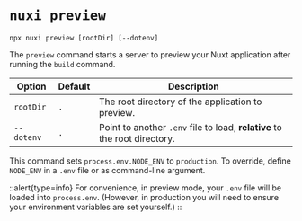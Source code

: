 # `nuxi preview`

```{bash}
npx nuxi preview [rootDir] [--dotenv]
```

The `preview` command starts a server to preview your Nuxt application after running the `build` command.

Option        | Default          | Description
-------------------------|-----------------|------------------
`rootDir` | `.` | The root directory of the application to preview.
`--dotenv` | `.` | Point to another `.env` file to load, **relative** to the root directory.

This command sets `process.env.NODE_ENV` to `production`. To override, define `NODE_ENV` in a `.env` file or as command-line argument.

::alert{type=info}
For convenience, in preview mode, your `.env` file will be loaded into `process.env`. (However, in production you will need to ensure your environment variables are set yourself.)
::
